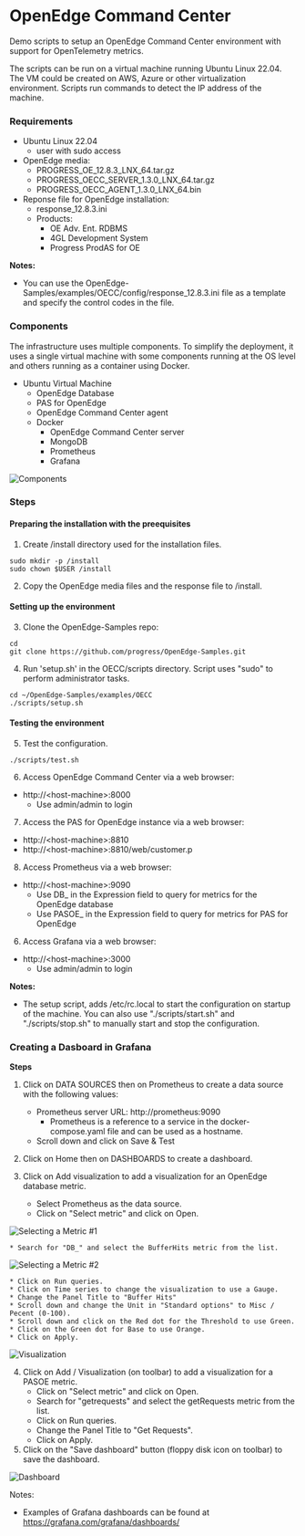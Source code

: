 # OpenEdge Command Center #

Demo scripts to setup an OpenEdge Command Center environment with support for OpenTelemetry metrics.

The scripts can be run on a virtual machine running Ubuntu Linux 22.04.
The VM could be created on AWS, Azure or other virtualization environment.
Scripts run commands to detect the IP address of the machine.

### Requirements 
* Ubuntu Linux 22.04
    * user with sudo access
* OpenEdge media:
    * PROGRESS_OE_12.8.3_LNX_64.tar.gz
    * PROGRESS_OECC_SERVER_1.3.0_LNX_64.tar.gz
    * PROGRESS_OECC_AGENT_1.3.0_LNX_64.bin
* Reponse file for OpenEdge installation:
    * response_12.8.3.ini
    * Products:
        * OE Adv. Ent. RDBMS
        * 4GL Development System
        * Progress ProdAS for OE

**Notes:**
* You can use the OpenEdge-Samples/examples/OECC/config/response_12.8.3.ini file as a template and specify the control codes in the file.

### Components 
The infrastructure uses multiple components. To simplify the deployment, it uses a single virtual machine with some components running at the OS level and others running as a container using Docker.

* Ubuntu Virtual Machine
    * OpenEdge Database
    * PAS for OpenEdge
    * OpenEdge Command Center agent
    * Docker
        * OpenEdge Command Center server
        * MongoDB
        * Prometheus
        * Grafana

![Components](./images/diagram.png)

### Steps

#### Preparing the installation with the preequisites
1. Create /install directory used for the installation files.
~~~
sudo mkdir -p /install
sudo chown $USER /install
~~~

2. Copy the OpenEdge media files and the response file to /install.

#### Setting up the environment

3. Clone the OpenEdge-Samples repo:
~~~
cd
git clone https://github.com/progress/OpenEdge-Samples.git
~~~

4. Run 'setup.sh' in the OECC/scripts directory. Script uses "sudo" to perform administrator tasks.
~~~
cd ~/OpenEdge-Samples/examples/OECC
./scripts/setup.sh
~~~

#### Testing the environment

5. Test the configuration.
~~~
./scripts/test.sh
~~~

6. Access OpenEdge Command Center via a web browser:
* http://&lt;host-machine&gt;:8000
    * Use admin/admin to login

7. Access the PAS for OpenEdge instance via a web browser:
* http://&lt;host-machine&gt;:8810
* http://&lt;host-machine&gt;:8810/web/customer.p

8. Access Prometheus via a web browser:
* http://&lt;host-machine&gt;:9090
    * Use DB_ in the Expression field to query for metrics for the OpenEdge database
    * Use PASOE_ in the Expression field to query for metrics for PAS for OpenEdge

6. Access Grafana via a web browser:
* http://&lt;host-machine&gt;:3000
    * Use admin/admin to login

**Notes:**
* The setup script, adds /etc/rc.local to start the configuration on startup of the machine. You can also use "./scripts/start.sh" and "./scripts/stop.sh" to manually start and stop the configuration.

### Creating a Dasboard in Grafana

**Steps**

1. Click on DATA SOURCES then on Prometheus to create a data source with the following values:
    * Prometheus server URL: http://prometheus:9090
        * Prometheus is a reference to a service in the docker-compose.yaml file and can be used as a hostname.
    * Scroll down and click on Save & Test

2. Click on Home then on DASHBOARDS to create a dashboard.
3. Click on Add visualization to add a visualization for an OpenEdge database metric.
    * Select Prometheus as the data source.
    * Click on "Select metric" and click on Open.

![Selecting a Metric #1](./images/selecting_a_metric1.png)

    * Search for "DB_" and select the BufferHits metric from the list.

![Selecting a Metric #2](./images/selecting_a_metric2.png)

    * Click on Run queries.
    * Click on Time series to change the visualization to use a Gauge.
    * Change the Panel Title to "Buffer Hits"
    * Scroll down and change the Unit in "Standard options" to Misc / Pecent (0-100).
    * Scroll down and click on the Red dot for the Threshold to use Green.
    * Click on the Green dot for Base to use Orange.
    * Click on Apply.

![Visualization](./images/bufferhits_visualization.png)

4. Click on Add / Visualization (on toolbar) to add a visualization for a PASOE metric.
    * Click on "Select metric" and click on Open.
    * Search for "getrequests" and select the getRequests metric from the list.
    * Click on Run queries.
    * Change the Panel Title to "Get Requests".
    * Click on Apply.
5. Click on the "Save dashboard" button (floppy disk icon on toolbar) to save the dashboard.

![Dashboard](./images/openedge_dashboard.png)

Notes:
* Examples of Grafana dashboards can be found at https://grafana.com/grafana/dashboards/
